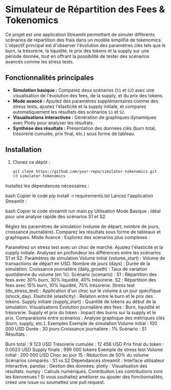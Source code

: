 # Simulateur de Répartition des Fees & Tokenomics

Ce projet est une application Streamlit permettant de simuler différents scénarios de répartition des frais dans un modèle simplifié de tokenomics. L'objectif principal est d'observer l'évolution des paramètres clés tels que le burn, la trésorerie, la liquidité, le prix des tokens et la supply sur une période donnée, tout en offrant la possibilité de tester des scénarios avancés comme les stress tests.

## Fonctionnalités principales

- **Simulation basique :** Comparez deux scénarios (`S1` et `S2`) avec une visualisation de l'évolution des fees, de la supply, et du prix des tokens.
- **Mode avancé :** Ajoutez des paramètres supplémentaires comme des stress tests, ajustez l'élasticité et la supply initiale, et comparez automatiquement les résultats des scénarios `S1` et `S2`.
- **Visualisations interactives :** Génération de graphiques dynamiques avec Plotly pour analyser les résultats.
- **Synthèse des résultats :** Présentation des données clés (burn total, trésorerie cumulée, prix final, etc.) sous forme de tableau.

## Installation

1. Clonez ce dépôt :
   ```bash
   git clone https://github.com/your-repo/simulator-tokenomics.git
   cd simulator-tokenomics
Installez les dépendances nécessaires :

bash
Copier le code
pip install -r requirements.txt
Lancez l'application Streamlit :

bash
Copier le code
streamlit run main.py
Utilisation
Mode Basique : Idéal pour une analyse rapide des scénarios S1 et S2.

Réglez les paramètres de simulation (volume de départ, nombre de jours, croissance journalière).
Comparez les résultats sous forme de tableaux et graphiques.
Mode Avancé : Explorez des scénarios plus complexes :

Paramétrez un stress test avec un choc de marché.
Ajustez l'élasticité et la supply initiale.
Analysez en profondeur les différences entre les scénarios S1 et S2.
Paramètres de simulation
Volume initial (volume_start) : Volume de transactions de départ en USD.
Nombre de jours (days) : Durée de la simulation.
Croissance journalière (daily_growth) : Taux de variation quotidienne du volume (en %).
Scénario (scenario) :
S1 : Répartition des fees avec 30% burn, 30% liquidité, 40% trésorerie.
S2 : Répartition des fees avec 15% burn, 10% liquidité, 75% trésorerie.
Stress test (do_stress_test) : Application d'un choc sur le volume à un jour spécifique (shock_day).
Elasticité (elasticity) : Relation entre le burn et le prix des tokens.
Supply initiale (supply_start) : Quantité de tokens au début de la simulation.
Visualisations
Évolution journalière des fees : Burn, liquidité et trésorerie.
Supply et prix du token : Impact des burns sur la supply et le prix.
Comparaisons entre scénarios : Analyse graphique des métriques clés (burn, supply, etc.).
Exemples
Exemple de simulation
Volume initial : 100 000 USD
Durée : 30 jours
Croissance journalière : 1%
Scénario : S1
Résultats :

Burn total : 9 123 USD
Trésorerie cumulée : 12 456 USD
Prix final du token : 0.0023 USD
Supply finale : 999 000 tokens
Exemple de stress test
Volume initial : 200 000 USD
Choc au jour 15 : Réduction de 50% du volume
Scénarios comparés : S1 vs S2
Dépendances
streamlit : Interface utilisateur interactive.
pandas : Gestion des données.
plotly : Visualisation des résultats.
numpy : Calculs numériques.
Contribution
Les contributions sont les bienvenues ! Si vous souhaitez améliorer ou ajouter des fonctionnalités, créez une issue ou soumettez une pull request.
